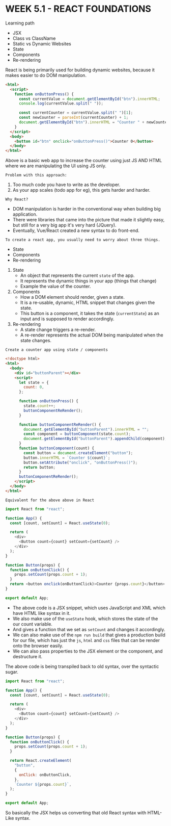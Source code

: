 # WEEK 5.1 - REACT FOUNDATIONS

Learning path

- JSX
- Class vs ClassName
- Static vs Dynamic Websites
- State
- Components
- Re-rendering

React is being primarily used for building dynamic websites, because it makes easier to do DOM manipulation.

```html
<html>
  <script>
    function onButtonPress() {
      const currentValue = document.getElementById("btn").innerHTML;
      console.log(currentValue.split(" "));

      const currentCounter = currentValue.split(" ")[1];
      const newCounter = parseInt(currentCounter) + 1;
      document.getElementById("btn").innerHTML = "Counter " + newCounter;
    }
  </script>
  <body>
    <button id="btn" onclick="onButtonPress()">Counter 0</button>
  </body>
</html>
```

Above is a basic web app to increase the counter using just JS AND HTML where we are manipulating the UI using JS only.

`Problem with this approach:`

1. Too much code you have to write as the developer.
2. As your app scales (todo app for eg), this gets harder and harder.

`Why React?`

- DOM manipulation is harder in the conventional way when building big application.
- There were libraries that came into the picture that made it slightly easy, but still for a very big app it's very hard (JQuery).
- Eventually, Vue/React created a new syntax to do front-end.

`To create a react app, you usually need to worry about three things.`

- State
- Components
- Re-rendering

1. State
   - An object that represents the current `state` of the app.
   - It represents the dynamic things in your app (things that change)
   - Example the value of the counter.
2. Components
   - How a DOM element should render, given a state.
   - It is a re-usable, dynamic, HTML snippet that changes given the state.
   - This button is a component, it takes the state (`currentState`) as an input and is supposed to render accordingly.
3. Re-rendering
   - A state change triggers a re-render.
   - A re-render represents the actual DOM being manipulated when the state changes.

`Create a counter app using state / components`

```html
<!doctype html>
<html>
  <body>
    <div id="buttonParent"></div>
    <script>
      let state = {
        count: 0,
      };

      function onButtonPress() {
        state.count++;
        buttonComponentReRender();
      }

      function buttonComponentReRender() {
        document.getElementById("buttonParent").innerHTML = "";
        const component = buttonComponent(state.count);
        document.getElementById("buttonParent").appendChild(component);
      }
      function buttonComponent(count) {
        const button = document.createElement("button");
        button.innerHTML = `Counter ${count}`;
        button.setAttribute("onclick", "onButtonPress()");
        return button;
      }
      buttonComponentReRender();
    </script>
  </body>
</html>
```

`Equivalent for the above above in React`

```js
import React from "react";

function App() {
  const [count, setCount] = React.useState(0);

  return (
    <div>
      <Button count={count} setCount={setCount} />
    </div>
  );
}

function Button(props) {
  function onButtonClick() {
    props.setCount(props.count + 1);
  }
  return <button onclick(onButtonClick)>Counter {props.count}</button>
}

export default App;
```

- The above code is a JSX snippet, which uses JavaScript and XML which have HTML like syntax
  in it.
- We also make use of the `useState` hook, which stores the state of the our count variable.
- And gives a function that we set as `setCount` and changes it accordingly.
- We can also make use of the `npm run build` that gives a production build for our file, which has just the `js`, `html` and `css` files that can be render onto the browser easily.
- We can also pass properties to the JSX element or the component, and destructure it.

The above code is being transpiled back to old syntax, over the syntactic sugar.

```js
import React from "react";

function App() {
  const [count, setCount] = React.useState(0);

  return (
    <div>
      <Button count={count} setCount={setCount} />
    </div>
  );
}

function Button(props) {
  function onButtonClick() {
    props.setCount(props.count + 1);
  }

  return React.createElement(
    "button",
    {
      onClick: onButtonClick,
    },
    `Counter ${props.count}`,
  );
}

export default App;
```

So basically the JSX helps us converting that old React syntax with HTML-Like syntax.
